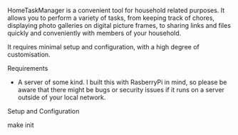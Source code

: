 HomeTaskManager is a convenient tool for household related purposes. It allows you to perform a variety of tasks, from keeping track of chores, displaying photo galleries on digital picture frames, to sharing links and files quickly and conveniently with members of your household.

It requires minimal setup and configuration, with a high degree of customisation.



Requirements
 - A server of some kind. I built this with RasberryPi in mind, so please be aware that there might be bugs or security issues if it runs on a server outside of your local network.

Setup and Configuration

make init